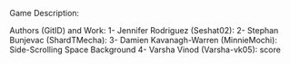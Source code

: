 Game Description:

Authors (GitID) and Work:
1- Jennifer Rodriguez (Seshat02):
2- Stephan Bunjevac (ShardTMecha):
3- Damien Kavanagh-Warren (MinnieMochi): Side-Scrolling Space Background
4- Varsha Vinod (Varsha-vk05): score
